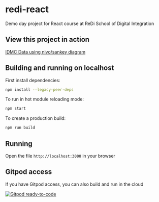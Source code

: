 # redi-react
Demo day project for React course at ReDi School of Digital Integration

## View this project in action

[IDMC Data using nivo/sankey diagram](https://sevtapim.github.io/redi-react/)

## Building and running on localhost

First install dependencies:

```sh
npm install --legacy-peer-deps
```

To run in hot module reloading mode:

```sh
npm start
```

To create a production build:

```sh
npm run build
```

## Running

Open the file `http://localhost:3000` in your browser

## Gitpod access

If you have Gitpod access, you can also build and run in the cloud

[![Gitpod ready-to-code](https://img.shields.io/badge/Gitpod-ready--to--code-blue?logo=gitpod)](https://gitpod.io/#https://github.com/sevtapim/redi-react)
